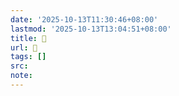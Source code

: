 ```yaml
---
date: '2025-10-13T11:30:46+08:00'
lastmod: '2025-10-13T13:04:51+08:00'
title: 󰧃
url: 󰧃
tags: []
src:
note:
---
```

